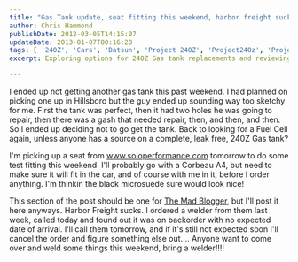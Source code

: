 ```yaml
---
title: "Gas Tank update, seat fitting this weekend, harbor freight sucks"
author: Chris Hammond
publishDate: 2012-03-05T14:15:07
updateDate: 2013-01-07T00:16:20
tags: [ '240Z', 'Cars', 'Datsun', 'Project 240Z', 'Project240z', 'Project240Zcom' ]
excerpt: Exploring options for 240Z Gas tank replacements and reviewing car seats from soloperformance.com. Plus, dealing with backorder issues from Harbor Freight.

---
```

<P>I ended up not getting another gas tank this past weekend. I had planned on picking one up in Hillsboro but the guy ended up sounding way too sketchy for me. First the tank was perfect, then it had two holes he was going to repair, then there was a gash that needed repair, then, and then, and then. So I ended up deciding not to go get the tank. Back to looking for a Fuel Cell again, unless anyone has a source on a complete, leak free, 240Z Gas tank?</P> <P>I'm picking up a seat from <A href="https://www.soloperformance.com">www.soloperformance.com</A> tomorrow to do some test fitting this weekend. I'll probably go with a Corbeau A4, but need to make sure it will fit in the car, and of course with me in it, before I order anything. I'm thinkin the black microsuede sure would look nice!</P> <P>This section of the post should be one for <a href="https://themadblogger.org/">The Mad Blogger</a>, but I'll post it here anyways. Harbor Freight sucks. I ordered a welder from them last week, called today and found out it was on backorder with no expected date of arrival. I'll call them tomorrow, and if it's still not expected soon I'll cancel the order and figure something else out.... Anyone want to come over and weld some things this weekend, bring a welder!!!! </P>



